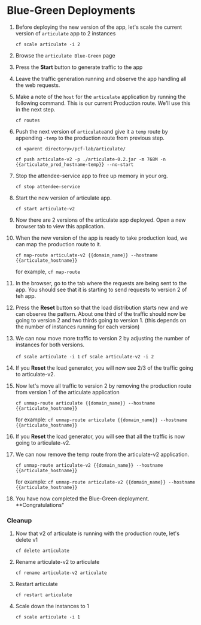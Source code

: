 # Blue-Green Deployments

1. Before deploying the new version of the app, let's scale the current version of ```articulate``` app to 2 instances

    ```cf scale articulate -i 2```
    
2. Browse the ```articulate Blue-Green``` page
3. Press the **Start** button to generate traffic to the app
4. Leave the traffic generation running and observe the app handling all the web requests.
5. Make a note of the ```host``` for the ```articulate``` application by running the following command. This is our current Production route. We'll use this in the next step.

    ```cf routes```
    
6. Push the next version of ```articulate```and give it a ```temp``` route by appending ```-temp``` to the production route from previous step.

    ```cd <parent directory>/pcf-lab/articulate/```
    
    ```cf push articulate-v2 -p ./articulate-0.2.jar -m 768M -n {{articulate_prod_hostname-temp}} --no-start```

7. Stop the attendee-service app to free up memory in your org.

    ```cf stop attendee-service```
        
8. Start the new version of articulate app.
    
    ```cf start articulate-v2```
    
9. Now there are 2 versions of the articulate app deployed. Open a new browser tab to view this application.
10. When the new version of the app is ready to take production load, we can map the production route to it.

    ```cf map-route articulate-v2 {{domain_name}} --hostname {{articulate_hostname}}```
    
    for example, ```cf map-route ```
 
11. In the browser, go to the tab where the requests are being sent to the app. You should see that it is starting to send requests to version 2 of teh app.
12. Press the **Reset** button so that the load distribution starts new and we can observe the pattern. About one third of the traffic should now be going to version 2 and two thirds going to version 1. (this depends on the number of instances running for each version) 
13. We can now move more traffic to version 2 by adjusting the number of instances for both versions.

    ```cf scale articulate -i 1```
    ```cf scale articulate-v2 -i 2```

14. If you **Reset** the load generator, you will now see 2/3 of the traffic going to articulate-v2.
15. Now let's move all traffic to version 2 by removing the production route from version 1 of the articulate application

    ```cf unmap-route articulate {{domain_name}} --hostname {{articulate_hostname}}```
    
    for example: ```cf unmap-route articulate {{domain_name}} --hostname {{articulate_hostname}}```
    
16. If you **Reset** the load generator, you will see that all the traffic is now going to articulate-v2.
17. We can now remove the temp route from the articulate-v2 application.

    ```cf unmap-route articulate-v2 {{domain_name}} --hostname {{articulate_hostname}}```
    
    for example: ```cf unmap-route articulate-v2 {{domain_name}} --hostname {{articulate_hostname}}```
    
18. You have now completed the Blue-Green deployment. **Congratulations"

### Cleanup

1. Now that v2 of articulate is running with the production route, let's delete v1

    ```cf delete articulate```
    
2. Rename articulate-v2 to articulate

    ```cf rename articulate-v2 articulate```
    
3. Restart articulate
    
    ```cf restart articulate```
    
4. Scale down the instances to 1

    ```cf scale articulate -i 1```
    



    

